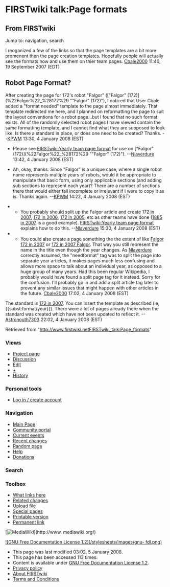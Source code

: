 # FIRSTwiki talk:Page formats

## From FIRSTwiki

Jump to: navigation, search

I reoganized a few of the links so that the page templates are a bit more promenent then the page creation templates. Hopefully people will actually see the formats now and use them on thier team pages. [Cbale2000](User:Cbale2000 "User:Cbale2000") 11:40, 19 September 2007 (EDT)

## Robot Page Format?

After creating the page for 172's robot "Falgor" (["Falgor" (172)](%22Falgor%22_%28172%29 ""Falgor" \(172\)"), I noticed that User Cbale added a "format needed" template to the page almost immediately. That template redirected me here, and I planned on reformatting the page to suit the layout conventions for a robot page...but I found that no such format exists. All of the randomly selected robot pages I have viewed contain the same formatting template, and I cannot find what they are supposed to look like. Is there a standard in place, or does one need to be created? Thanks. --[KPWM](User:KPWM "User:KPWM") 13:30, 4 January 2008 (EST)

- Please see [FIRSTwiki:Yearly team page format](FIRSTwiki:Yearly_team_page_format "FIRSTwiki:Yearly team page format") for use on ["Falgor" (172)](%22Falgor%22_%28172%29 ""Falgor" \(172\)"). --[Nlaverdure](User:Nlaverdure "User:Nlaverdure") 13:42, 4 January 2008 (EST)
- Ah, okay, thanks. Since "Falgor" is a unique case, where a single robot name represents multiple years of robots, would it be appropriate to manipulate that basic form, using only applicable sections (and adding sub sections to represent each year)? There are a number of sections there that would either fall incomplete or irrelevant if I were to copy it as is. Thanks again. --[KPWM](User:KPWM "User:KPWM") 14:22, 4 January 2008 (EST)
- - You probably should split up the Falgor article and create [172 in 2007](/index.php?title=172_in_2007&action=edit "172 in 2007"), [172 in 2006](/index.php?title=172_in_2006&action=edit "172 in 2006"), [172 in 2005](/index.php?title=172_in_2005&action=edit "172 in 2005"), etc as other teams have done ([1885 in 2007](1885_in_2007 "1885 in 2007") is a good example). [FIRSTwiki:Yearly team page format](FIRSTwiki:Yearly_team_page_format "FIRSTwiki:Yearly team page format") explains how to do this. --[Nlaverdure](User:Nlaverdure "User:Nlaverdure") 15:30, 4 January 2008 (EST)

- - You could also create a page something the the extent of like [Falgor 172 in 2007](/index.php?title=Falgor_172_in_2007&action=edit "Falgor 172 in 2007") or [172 in 2007 Falgor](/index.php?title=172_in_2007_Falgor&action=edit "172 in 2007 Falgor"). That way you still represent the name in the title even though the year changes. As [Nlaverdure](User:Nlaverdure "User:Nlaverdure") correctly assumed, the "needformat" tag was to split the page into separate year articles, it makes pages much less confusing and allows more space to talk about an individual year, as opposed to a huge group of many years. Had this been regular Wikipedia, I probably would have found a split page tag for it instead. Sorry for the confusion. I'll probably go in and add a split article tag later to prevent any similar issues that might happen with other articles in the future. [Cbale2000](User:Cbale2000 "User:Cbale2000") 17:02, 4 January 2008 (EST)

The standard is [172 in 2007](/index.php?title=172_in_2007&action=edit "172 in
2007"). You can insert the template as described (ie, {{subst:format/year}}). There were a lot of pages already there when the standard was created which have not been updated to reflect it. --[Astronouth7303](User:Astronouth7303 "User:Astronouth7303") 22:02, 4 January 2008 (EST)

Retrieved from "<http://www.firstwiki.netFIRSTwiki_talk:Page_formats>"

### Views

- [Project page](FIRSTwiki:Page_formats)
- [Discussion](FIRSTwiki_talk:Page_formats)
- [Edit](/index.php?title=FIRSTwiki_talk:Page_formats&action=edit)
- [+](/index.php?title=FIRSTwiki_talk:Page_formats&action=edit&section=new)
- [History](/index.php?title=FIRSTwiki_talk:Page_formats&action=history)

### Personal tools

- [Log in / create account](/index.php?title=Special:Userlogin&returnto=FIRSTwiki_talk:Page_formats)

[](Main_Page "Main Page")

### Navigation

- [Main Page](Main_Page)
- [Community portal](FIRSTwiki:Community_portal)
- [Current events](Current_events)
- [Recent changes](Special:Recentchanges)
- [Random page](Special:Random)
- [Help](Help:Contents)
- [Donations](FIRSTwiki:Site_support)

### Search

### Toolbox

- [What links here](Special:Whatlinkshere/FIRSTwiki_talk:Page_formats)
- [Related changes](Special:Recentchangeslinked/FIRSTwiki_talk:Page_formats)
- [Upload file](Special:Upload)
- [Special pages](Special:Specialpages)
- [Printable version](/index.php?title=FIRSTwiki_talk:Page_formats&printable=yes)
- [Permanent link](/index.php?title=FIRSTwiki_talk:Page_formats&oldid=64855)

[![MediaWiki](/skins/common/images/poweredby_mediawiki_88x31.png)](http://www.
mediawiki.org/)

[![GNU Free Documentation License 1.2](/stylesheets/images/gnu-
fdl.png)](http://www.gnu.org/copyleft/fdl.html)

- This page was last modified 03:02, 5 January 2008.
- This page has been accessed 113 times.
- Content is available under [GNU Free Documentation License 1.2](http://www.gnu.org/copyleft/fdl.html "http://www.gnu.org/copyleft/fdl.html").
- [Privacy policy](FIRSTwiki:Privacy_policy "FIRSTwiki:Privacy policy")
- [About FIRSTwiki](FIRSTwiki:About "FIRSTwiki:About")
- [Terms and Conditions](FIRSTwiki:Terms_and_conditions "FIRSTwiki:Terms and conditions")
